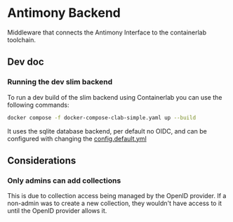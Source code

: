 # Antimony Backend
Middleware that connects the Antimony Interface to the containerlab toolchain.

## Dev doc
### Running the dev slim backend
To run a dev build of the slim backend using Containerlab you can use the following commands:
```bash
docker compose -f docker-compose-clab-simple.yaml up --build
```
It uses the sqlite database backend, per default no OIDC, and can be configured with changing the [config.default.yml](config.default.yml)

## Considerations
### Only admins can add collections
This is due to collection access being managed by the OpenID provider. If a non-admin was to create a new collection, they wouldn't have access to it until the OpenID provider allows it.